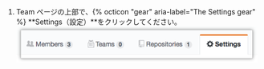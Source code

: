 1. Team ページの上部で、{% octicon "gear" aria-label="The Settings gear" %} **Settings（設定）**をクリックしてください。 ![Team設定タブ](/assets/images/help/teams/team-settings-button.png)
